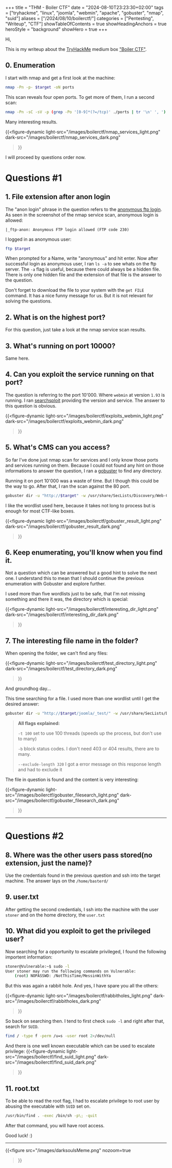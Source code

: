 +++
title = "THM - Boiler CTF"
date = "2024-08-10T23:23:30+02:00"
tags = ["tryhackme", "linux", "joomla", "webmin", "apache", "gobuster", "nmap", "suid"]
aliases = ["/2024/08/10/boilerctf/"]
categories = ["Pentesting", "Writeup", "CTF"]
showTableOfContents = true
showHeadingAnchors = true
heroStyle = "background"
showHero = true
+++

Hi,

This is my writeup about the [TryHackMe](https://tryhackme.com) medium box ["Boiler CTF"](https://tryhackme.com/r/room/boilerctf2).

## 0. Enumeration

I start with nmap and get a first look at the machine:

```bash
nmap -Pn -p- $target -oN ports
```


This scan reveals four open ports. To get more of them, I run a second scan:
```bash
nmap -Pn -sC -sV -p (grep -Po '[0-9]*(?=/tcp)' ./ports | tr '\n' ', ') $target -oN services
```


Many interesting results.

{{<figure-dynamic
light-src="/images/boilerctf/nmap_services_light.png"
dark-src="/images/boilerctf/nmap_services_dark.png"
>}}

I will proceed by questions order now.

# Questions #1

## 1. File extension after anon login

The "anon login" phrase in the question refers to the [anonymous ftp login](https://book.hacktricks.xyz/network-services-pentesting/pentesting-ftp#anonymous-login).
As seen in the screenshot of the nmap service scan, anonymous login is allowed:
```
|_ftp-anon: Anonymous FTP login allowed (FTP code 230)
```


I logged in as anonymous user:
```bash
ftp $target
```


When prompted for a Name, write "anonymous" and hit enter. Now after successful login as anonymous user, I ran `ls -a` to see whats on the ftp server. The `-a` flag is useful, because there could always be a hidden file.
There is only one hidden file and the extension of that file is the answer to the question.

Don't forget to download the file to your system with the `get FILE` command. It has a nice funny message for us.
But it is not relevant for solving the questions.

## 2. What is on the highest port?

For this question, just take a look at the nmap service scan results.

## 3. What's running on port 10000?

Same here.

## 4. Can you exploit the service running on that port?

The question is referring to the port 10'000. Where `webmin` at version `1.93` is running.
I ran [searchsploit](https://www.exploit-db.com/documentation/Offsec-SearchSploit.pdf) providing the version and service. The answer to this question is obvious.

{{<figure-dynamic
light-src="/images/boilerctf/exploits_webmin_light.png"
dark-src="/images/boilerctf/exploits_webmin_dark.png"
>}}

## 5. What's CMS can you access?

So far I've done just nmap scan for services and I only know those ports and services running on them. Because I could not found any hint on those informations to answer the question, I ran a [gobuster](https://github.com/OJ/gobuster) to find any directory.

Running it on port 10'000 was a waste of time. But I though this could be the way to go. After that, I ran the scan against the 80 port.

```bash
gobuster dir -u "http://$target" -w /usr/share/SecLists/Discovery/Web-Content/directory-list-2.3-medium.txt -o dirs
```


I like the wordlist used here, because it takes not long to process but is enough for most CTF-like boxes.

{{<figure-dynamic
light-src="/images/boilerctf/gobuster_result_light.png"
dark-src="/images/boilerctf/gobuster_result_dark.png"
>}}

## 6. Keep enumerating, you'll know when you find it.

Not a question which can be answered but a good hint to solve the next one.
I understand this to mean that I should continue the previous enumeration with Gobuster and explore further.

I used more than five wordlists just to be safe, that I'm not missing something and there it was, the directory which is special:

{{<figure-dynamic
light-src="/images/boilerctf/interesting_dir_light.png"
dark-src="/images/boilerctf/interesting_dir_dark.png"
>}}

## 7. The interesting file name in the folder?

When opening the folder, we can't find any files:

{{<figure-dynamic
light-src="/images/boilerctf/test_directory_light.png"
dark-src="/images/boilerctf/test_directory_dark.png"
>}}

And groundhog day...

This time searching for a file. I used more than one wordlist until I get the desired answer:

```bash
gobuster dir -u "http://$target/joomla/_test/" -w /usr/share/SecLists/Discovery/Web-Content/raft-large-files.txt -o joomla_test_files -t 100 -b 403,404 --exclude-length 320
```


> **All flags explained:**
>
> `-t 100` set to use 100 threads (speeds up the process, but don't use to many)
>
> `-b` block status codes. I don't need 403 or 404 results, there are to many.
>
> `--exclude-length 320` I got a error message on this response length and had to exclude it


The file in question is found and the content is very interesting:

{{<figure-dynamic
light-src="/images/boilerctf/gobuster_filesearch_light.png"
dark-src="/images/boilerctf/gobuster_filesearch_dark.png"
>}}

---

# Questions #2

## 8. Where was the other users pass stored(no extension, just the name)?

Use the credentials found in the previous question and ssh into the target machine.
The answer lays on the `/home/basterd/`

## 9. user.txt

After getting the second credentials, I ssh into the machine with the user `stoner` and on the home directory, the `user.txt`

## 10. What did you exploit to get the privileged user?

Now searching for a opportunity to escalate privileged, I found the following importent information:
```bash
stoner@Vulnerable:~$ sudo -l
User stoner may run the following commands on Vulnerable:
    (root) NOPASSWD: /NotThisTime/MessinWithYa
```


But this was again a rabbit hole. And yes, I have spare you all the others:

{{<figure-dynamic
light-src="/images/boilerctf/rabbitholes_light.png"
dark-src="/images/boilerctf/rabbitholes_dark.png"
>}}

So back on searching then. I tend to first check `sudo -l` and right after that, search for `SUID`.
```bash
find / -type f -perm /u=s -user root 2>/dev/null
```


And there is one well known executable which can be used to escalate privilege:
{{<figure-dynamic
light-src="/images/boilerctf/find_suid_light.png"
dark-src="/images/boilerctf/find_suid_dark.png"
>}}


## 11. root.txt

To be able to read the root flag, I had to escalate privilege to root user by abusing the executable with `SUID` set on.

```bash
/usr/bin/find . -exec /bin/sh -p\; -quit
```

After that command, you will have root access.


Good luck! :)

---

{{<figure
src="/images/darksoulsMeme.png"
nozoom=true
>}}
